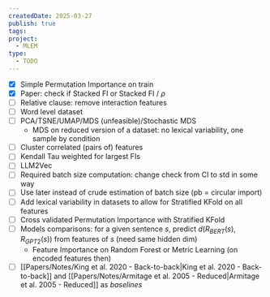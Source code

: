 ```yaml
---
createdDate: 2025-03-27
publish: true
tags: 
project:
  - MLEM
type:
  - TODO
---
```

- [x] Simple Permutation Importance on train
- [x] Paper: check if Stacked FI or Stacked FI / $\rho$
- [ ] Relative clause: remove interaction features
- [ ] Word level dataset
- [ ] PCA/TSNE/UMAP/MDS (unfeasible)/Stochastic MDS
	- MDS on reduced version of a dataset: no lexical variability, one sample by condition
- [ ] Cluster correlated (pairs of) features
- [ ] Kendall Tau weighted for largest FIs
- [ ] LLM2Vec
- [ ] Required batch size computation: change check from CI to std in some way
- [ ] Use later instead of crude estimation of batch size (pb = circular import)
- [ ] Add lexical variability in datasets to allow for Stratified KFold on all features
- [ ] Cross validated Permutation Importance with Stratified KFold
- [ ] Models comparisons: for a given sentence $s$, predict $d(R_{BERT}(s),R_{GPT2}(s))$ from features of $s$ (need same hidden dim)
	- Feature Importance on Random Forest or Metric Learning (on encoded features then) 
- [ ] [[Papers/Notes/King et al. 2020 - Back-to-back|King et al. 2020 - Back-to-back]] and [[Papers/Notes/Armitage et al. 2005 - Reduced|Armitage et al. 2005 - Reduced]] as *baselines*
